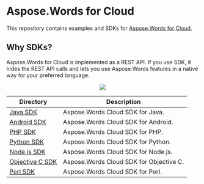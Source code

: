 # Aspose.Words for Cloud
This repository contains examples and SDKs for [Aspose.Words for Cloud](http://www.aspose.com/cloud/word-api.aspx).

## Why SDKs?
Aspose.Words for Cloud is implemented as a REST API. If you use SDK, it hides the REST API calls and lets you use Aspose.Words features in a native way for your preferred language.

<p align="center">
  <a title="Download complete Aspose.Words for Cloud source code" href="https://github.com/asposewords/Aspose_Words_Cloud/archive/master.zip">
	<img src="https://raw.github.com/AsposeExamples/java-examples-dashboard/master/images/downloadZip-Button-Large.png" />
  </a>
</p>

Directory | Description
--------- | -----------
[Java SDK](Aspose.Words_Cloud_SDK_for_Java)  |  Aspose.Words Cloud SDK for Java.
[Android SDK](Aspose.Words-Cloud-SDK-for-Android) | Aspose.Words Cloud SDK for Android.
[PHP SDK](Aspose.Words_Cloud_SDK_for_PHP)  | Aspose.Words Cloud SDK for PHP.
[Python SDK](Aspose.Words_Cloud_SDK_for_Python) | Aspose.Words Cloud SDK for Python.
[Node.js SDK](Aspose.Words_Cloud_SDK_for_NodeJS) | Aspose.Words Cloud SDK for Node.js.
[Objective C SDK](Aspose.Words_Cloud_SDK_for_ObjectiveC) | Aspose.Words Cloud SDK for Objective C. 
[Perl SDK](Aspose.Words-Cloud-SDK-for-Perl) | Aspose.Words Cloud SDK for Perl.

